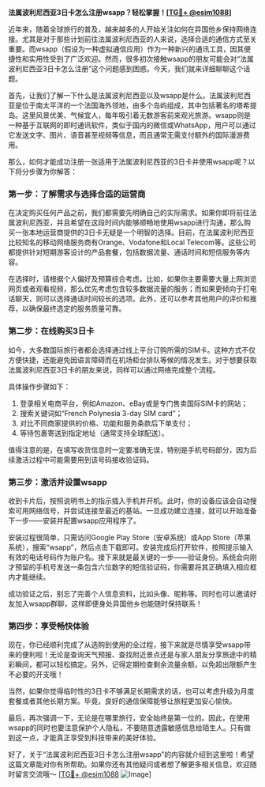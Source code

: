 **法属波利尼西亚3日卡怎么注册wsapp？轻松掌握！[[TG💪+ @esim1088](https://t.me/s/esim1088)]**

近年来，随着全球旅行的普及，越来越多的人开始关注如何在异国他乡保持网络连接。尤其是对于那些计划前往法属波利尼西亚的人来说，选择合适的通信方式至关重要。而wsapp（假设为一种虚拟通信应用）作为一种新兴的通讯工具，因其便捷性和实用性受到了广泛欢迎。然而，很多初次接触wsapp的朋友可能会对“法属波利尼西亚3日卡怎么注册”这个问题感到困惑。今天，我们就来详细聊聊这个话题。

首先，让我们了解一下什么是法属波利尼西亚以及wsapp是什么。法属波利尼西亚是位于南太平洋的一个法国海外领地，由多个岛屿组成，其中包括著名的塔希提岛。这里风景优美、气候宜人，每年吸引着无数游客前来观光旅游。wsapp则是一种基于互联网的即时通讯软件，类似于国内的微信或WhatsApp，用户可以通过它发送文字、图片、语音甚至视频等信息，而且通常无需支付额外的国际漫游费用。

那么，如何才能成功注册一张适用于法属波利尼西亚的3日卡并使用wsapp呢？以下将分步骤为你解答：

### **第一步：了解需求与选择合适的运营商**
在决定购买任何产品之前，我们都需要先明确自己的实际需求。如果你即将前往法属波利尼西亚，并且希望在这段时间内能够顺畅地使用wsapp进行沟通，那么购买一张本地运营商提供的3日卡无疑是一个明智的选择。目前，在法属波利尼西亚比较知名的移动网络服务商有Orange、Vodafone和Local Telecom等。这些公司都提供针对短期游客设计的产品套餐，包括数据流量、通话时间和短信服务等内容。

在选择时，请根据个人偏好及预算综合考虑。比如，如果你主要需要大量上网浏览网页或者观看视频，那么优先考虑包含较多数据流量的服务；而如果更倾向于打电话聊天，则可以选择通话时间较长的选项。此外，还可以参考其他用户的评价和推荐，以确保最终选定的服务质量可靠。

### **第二步：在线购买3日卡**
如今，大多数国际旅行者都会选择通过线上平台订购所需的SIM卡。这种方式不仅方便快捷，还能避免因语言障碍而在机场柜台排队等候的情况发生。对于想要获取法属波利尼西亚3日卡的朋友来说，同样可以通过网络完成整个流程。

具体操作步骤如下：
1. 登录相关电商平台，例如Amazon、eBay或是专门售卖国际SIM卡的网站；
2. 搜索关键词如“French Polynesia 3-day SIM card”；
3. 对比不同商家提供的价格、功能和服务条款后下单支付；
4. 等待包裹寄送到指定地址（通常支持全球配送）。

值得注意的是，在填写收货信息时一定要准确无误，特别是手机号码部分，因为后续激活过程中可能需要用到该号码接收验证码。

### **第三步：激活并设置wsapp**
收到卡片后，按照说明书上的指示插入手机并开机。此时，你的设备应该会自动搜索可用网络信号，并尝试连接至最近的基站。一旦成功建立连接，就可以开始准备下一步——安装并配置wsapp应用程序了。

安装过程很简单，只需访问Google Play Store（安卓系统）或App Store（苹果系统），搜索“wsapp”，然后点击下载即可。安装完成后打开软件，按照提示输入有效的电话号码作为账户名。接下来就是最关键的一步——验证身份。系统会向刚才预留的手机号发送一条包含六位数字的短信验证码，你需要将其正确填入相应框内才能继续。

成功验证之后，别忘了完善个人信息资料，比如头像、昵称等。同时也可以邀请好友加入wsapp群聊，这样即便身处异国他乡也能随时保持联系！

### **第四步：享受畅快体验**
现在，你已经顺利完成了从选购到使用的全过程，接下来就是尽情享受wsapp带来的便利啦！无论是查询天气预报、查找附近景点还是与家人朋友分享旅途中的精彩瞬间，都可以轻松搞定。另外，记得定期检查剩余流量余额，以免超出限额产生不必要的开支哦！

当然，如果你觉得临时性的3日卡不够满足长期需求的话，也可以考虑升级为月度套餐或者其他长期方案。毕竟，良好的通信保障能够让旅程更加安心愉快。

最后，再次强调一下，无论是在哪里旅行，安全始终是第一位的。因此，在使用wsapp的同时也要注意保护个人隐私，不要随意透露敏感信息给陌生人。只有做到这一点，才能真正享受到科技带来的美好体验。

好了，关于“法属波利尼西亚3日卡怎么注册wsapp”的内容就介绍到这里啦！希望这篇文章能对你有所帮助。如果你还有其他疑问或者想了解更多相关信息，欢迎随时留言交流哦～ [[TG💪+ @esim1088](https://t.me/s/esim1088) ![Image](https://i.postimg.cc/4NQfJmqS/Snipaste-2025-05-13-00-14-12.png)]